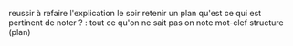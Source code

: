 
reussir à refaire l'explication le soir
retenir un plan
qu'est ce qui est pertinent de noter ? :
	tout ce qu'on ne sait pas on note
	mot-clef
	structure (plan)